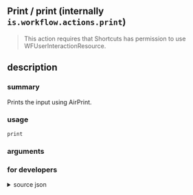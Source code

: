 
## Print / print (internally `is.workflow.actions.print`)


> This action requires that Shortcuts has permission to use WFUserInteractionResource.


## description
### summary
Prints the input using AirPrint.


### usage
`print `

### arguments


### for developers

<details><summary>source json</summary>
<p>
```json
{
	"ActionClass": "WFPrintAction",
	"ActionKeywords": [
		"pdf",
		"print",
		"printer",
		"airprint"
	],
	"Category": "Documents",
	"Description": {
		"DescriptionSummary": "Prints the input using AirPrint."
	},
	"IconName": "Print.png",
	"Input": {
		"Multiple": false,
		"Required": true,
		"Types": [
			"UIPrintFormatter",
			"com.adobe.pdf"
		]
	},
	"InputPassthrough": true,
	"Name": "Print",
	"RequiredResources": [
		"WFUserInteractionResource"
	],
	"Subcategory": "Printing",
	"UserInterfaces": [
		"UIKit"
	]
}
```
</p></details>
